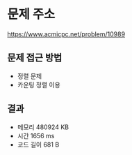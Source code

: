 # 문제 주소
https://www.acmicpc.net/problem/10989

## 문제 접근 방법
* 정렬 문제
* 카운팅 정렬 이용

## 결과
- 메모리 480924 KB
- 시간 1656 ms
- 코드 길이 681 B
